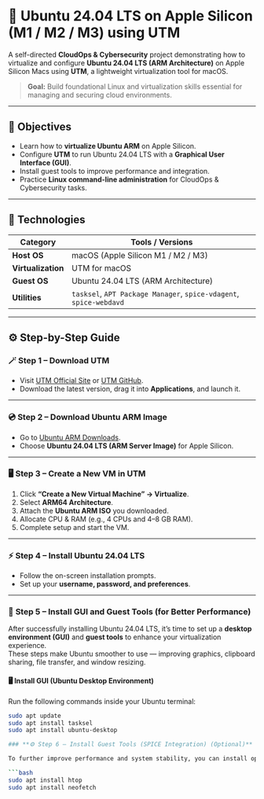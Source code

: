 # 🧠 Ubuntu 24.04 LTS on Apple Silicon (M1 / M2 / M3) using UTM

A self-directed **CloudOps & Cybersecurity** project demonstrating how to virtualize and configure **Ubuntu 24.04 LTS (ARM Architecture)** on Apple Silicon Macs using **UTM**, a lightweight virtualization tool for macOS.  

> **Goal:** Build foundational Linux and virtualization skills essential for managing and securing cloud environments.

---

## 🎯 Objectives
- Learn how to **virtualize Ubuntu ARM** on Apple Silicon.  
- Configure **UTM** to run Ubuntu 24.04 LTS with a **Graphical User Interface (GUI)**.  
- Install guest tools to improve performance and integration.  
- Practice **Linux command-line administration** for CloudOps & Cybersecurity tasks.  

---

## 🧰 Technologies

| Category | Tools / Versions |
|-----------|------------------|
| **Host OS** | macOS (Apple Silicon M1 / M2 / M3) |
| **Virtualization** | UTM for macOS |
| **Guest OS** | Ubuntu 24.04 LTS (ARM Architecture) |
| **Utilities** | `tasksel`, `APT Package Manager`, `spice-vdagent`, `spice-webdavd` |

---

## ⚙️ Step-by-Step Guide

### 🪄 **Step 1 – Download UTM**
- Visit [UTM Official Site](https://mac.getutm.app/) or [UTM GitHub](https://github.com/utmapp/UTM).  
- Download the latest version, drag it into **Applications**, and launch it.

---

### 💿 **Step 2 – Download Ubuntu ARM Image**
- Go to [Ubuntu ARM Downloads](https://ubuntu.com/download/server/arm).  
- Choose **Ubuntu 24.04 LTS (ARM Server Image)** for Apple Silicon.

---

### 🖥️ **Step 3 – Create a New VM in UTM**
1. Click **“Create a New Virtual Machine” → Virtualize**.  
2. Select **ARM64 Architecture**.  
3. Attach the **Ubuntu ARM ISO** you downloaded.  
4. Allocate CPU & RAM (e.g., 4 CPUs and 4–8 GB RAM).  
5. Complete setup and start the VM.

---

### ⚡ **Step 4 – Install Ubuntu 24.04 LTS**
- Follow the on-screen installation prompts.  
- Set up your **username, password, and preferences**.

---

### 🧩 **Step 5 – Install GUI and Guest Tools (for Better Performance)**

After successfully installing Ubuntu 24.04 LTS, it’s time to set up a **desktop environment (GUI)** and **guest tools** to enhance your virtualization experience.  
These steps make Ubuntu smoother to use — improving graphics, clipboard sharing, file transfer, and window resizing.

#### 🖥️ Install GUI (Ubuntu Desktop Environment)
Run the following commands inside your Ubuntu terminal:

```bash
sudo apt update
sudo apt install tasksel
sudo apt install ubuntu-desktop

### **⚙️ Step 6 – Install Guest Tools (SPICE Integration) (Optional)** 

To further improve performance and system stability, you can install optional utilities or performance monitoring tools.

```bash
sudo apt install htop
sudo apt install neofetch

